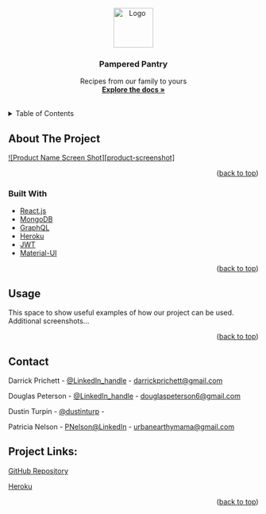 <div id="top"></div>
<!-- PROJECT LOGO -->
<br />
<div align="center">
  <a href="https://github.com/DarrickPrichett/Pampered_Pantry">
    <img src="" alt="Logo" width="80" height="80">
  </a>

<h3 align="center">Pampered Pantry</h3>

  <p align="center">
    Recipes from our family to yours
    <br />
    <a href="https://darrickprichett.github.io/Pampered_Pantry"><strong>Explore the docs »</strong></a>
<br />
<br />
  </p>
</div>

<!-- TABLE OF CONTENTS -->
<details>
  <summary>Table of Contents</summary>
  <ol>
    <li>
      <a href="#about-the-project">About The Project</a>
      <ul>
        <li><a href="#built-with">Built With</a></li>
      </ul>
    </li>
    <li><a href="#usage">Usage</a></li>
    <li><a href="#contact">Contact</a></li>
  </ol>
</details>

<!-- ABOUT THE PROJECT -->
## About The Project

[![Product Name Screen Shot][product-screenshot]](https://example.com)

<p align="right">(<a href="#top">back to top</a>)</p>

### Built With
* [React.js](https://reactjs.org/)
* [MongoDB](https://www.mongodb.com/)
* [GraphQL](https://graphql.org/)
* [Heroku](https://www.heroku.com/)
* [JWT](https://jwt.io/)
* [Material-UI](https://mui.com/)

<p align="right">(<a href="#top">back to top</a>)</p>

<!-- USAGE EXAMPLES -->
## Usage

This space to show useful examples of how our project can be used. Additional screenshots...

<p align="right">(<a href="#top">back to top</a>)</p>

<!-- CONTACT -->
## Contact
Darrick Prichett - [@LinkedIn_handle](https://www.linkedin.com/linkedin_handle) - darrickprichett@gmail.com

Douglas Peterson - [@LinkedIn_handle](https://www.linkedin.com/linkedin_handle) - douglaspeterson6@gmail.com

Dustin Turpin - [@dustinturp](https://github.com/dustinturp) - 

Patricia Nelson - [PNelson@LinkedIn](https://www.linkedin.com/in/p-nelson/) - urbanearthymama@gmail.com

## Project Links: 
[GitHub Repository](https://github.com/DarrickPrichett/Pampered_Pantry)

[Heroku](https://git.heroku.com/pamperedpantry.git)

<p align="right">(<a href="#top">back to top</a>)</p>